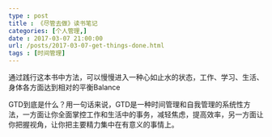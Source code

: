 ```yaml
---
type : post
title : 《尽管去做》读书笔记
categories: [个人管理,] 
date : 2017-03-07 21:00:00
url: /posts/2017-03-07-get-things-done.html 
tags : [时间管理]
---
```



通过践行这本书中方法，可以慢慢进入一种心如止水的状态，工作、学习、生活、身体各方面达到相对的平衡Balance

GTD到底是什么？用一句话来说，GTD是一种时间管理和自我管理的系统性方法，一方面让你全面掌控工作和生活中的事务，减轻焦虑，提高效率，另一方面让你把握视角，让你把主要精力集中在有意义的事情上。

<!-- more -->